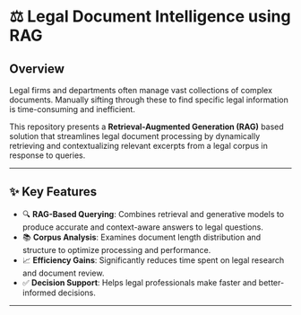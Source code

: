 # ⚖️ Legal Document Intelligence using RAG

## Overview

Legal firms and departments often manage vast collections of complex documents. Manually sifting through these to find specific legal information is time-consuming and inefficient.

This repository presents a **Retrieval-Augmented Generation (RAG)** based solution that streamlines legal document processing by dynamically retrieving and contextualizing relevant excerpts from a legal corpus in response to queries.

---

## ✨ Key Features

- 🔍 **RAG-Based Querying**: Combines retrieval and generative models to produce accurate and context-aware answers to legal questions.
- 📚 **Corpus Analysis**: Examines document length distribution and structure to optimize processing and performance.
- 📈 **Efficiency Gains**: Significantly reduces time spent on legal research and document review.
- ✅ **Decision Support**: Helps legal professionals make faster and better-informed decisions.

---
